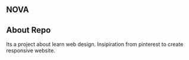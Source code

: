 <p align="center">
    <h2>NOVA</h2>
</p>

## About Repo
Its  a project about learn web design.
Insipiration from pinterest to create responsive website.


